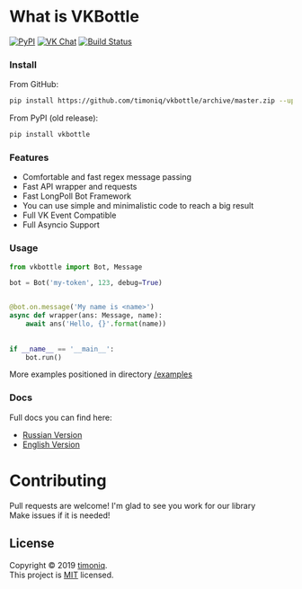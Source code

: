 # What is VKBottle
[![PyPI](https://badge.fury.io/py/vkbottle.svg)](https://pypi.org/project/vkbottle/) 
[![VK Chat](https://img.shields.io/badge/Vk-Chat-blue)](https://vk.me/join/AJQ1d7fBUBM_800lhEe_AwJj) 
[![Build Status](https://travis-ci.com/timoniq/vkbottle.svg?branch=master)](https://travis-ci.com/timoniq/vkbottle)

### Install

From GitHub:

```sh
pip install https://github.com/timoniq/vkbottle/archive/master.zip --upgrade
```

From PyPI (old release):

```sh
pip install vkbottle
```

### Features

- Comfortable and fast regex message passing
- Fast API wrapper and requests
- Fast LongPoll Bot Framework
- You can use simple and minimalistic code to reach a big result
- Full VK Event Compatible
- Full Asyncio Support

### Usage

```python
from vkbottle import Bot, Message

bot = Bot('my-token', 123, debug=True)


@bot.on.message('My name is <name>')
async def wrapper(ans: Message, name):
    await ans('Hello, {}'.format(name))
   
   
if __name__ == '__main__':
    bot.run()
```

More examples positioned in directory [/examples](./examples)

### Docs

Full docs you can find here:  
* [Russian Version](./docs/readme.ru.md)
* [English Version](./docs/kriper2005.txt)

# Contributing

Pull requests are welcome! I'm glad to see you work for our library  
Make issues if it is needed!

## License

Copyright © 2019 [timoniq](https://github.com/timoniq).  
This project is [MIT](./LICENSE.txt) licensed.
